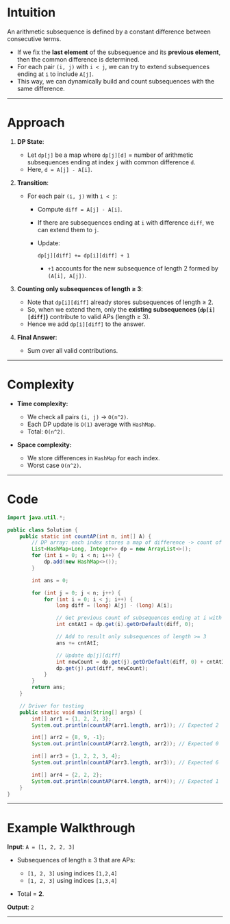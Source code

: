 # Intuition

An arithmetic subsequence is defined by a constant difference between consecutive terms.

* If we fix the **last element** of the subsequence and its **previous element**, then the common difference is determined.
* For each pair `(i, j)` with `i < j`, we can try to extend subsequences ending at `i` to include `A[j]`.
* This way, we can dynamically build and count subsequences with the same difference.

---

# Approach

1. **DP State**:

   * Let `dp[j]` be a map where `dp[j][d]` = number of arithmetic subsequences ending at index `j` with common difference `d`.
   * Here, `d = A[j] - A[i]`.

2. **Transition**:

   * For each pair `(i, j)` with `i < j`:

     * Compute `diff = A[j] - A[i]`.
     * If there are subsequences ending at `i` with difference `diff`, we can extend them to `j`.
     * Update:

       ```
       dp[j][diff] += dp[i][diff] + 1
       ```

       * `+1` accounts for the new subsequence of length 2 formed by `(A[i], A[j])`.

3. **Counting only subsequences of length ≥ 3**:

   * Note that `dp[i][diff]` already stores subsequences of length ≥ 2.
   * So, when we extend them, only the **existing subsequences (`dp[i][diff]`)** contribute to valid APs (length ≥ 3).
   * Hence we add `dp[i][diff]` to the answer.

4. **Final Answer**:

   * Sum over all valid contributions.

---

# Complexity

* **Time complexity:**

  * We check all pairs `(i, j)` → `O(n^2)`.
  * Each DP update is `O(1)` average with `HashMap`.
  * Total: `O(n^2)`.
* **Space complexity:**

  * We store differences in `HashMap` for each index.
  * Worst case `O(n^2)`.

---

# Code

```java
import java.util.*;

public class Solution {
    public static int countAP(int n, int[] A) {
        // DP array: each index stores a map of difference -> count of subsequences ending here
        List<HashMap<Long, Integer>> dp = new ArrayList<>();
        for (int i = 0; i < n; i++) {
            dp.add(new HashMap<>());
        }

        int ans = 0;

        for (int j = 0; j < n; j++) {
            for (int i = 0; i < j; i++) {
                long diff = (long) A[j] - (long) A[i];

                // Get previous count of subsequences ending at i with this diff
                int cntAtI = dp.get(i).getOrDefault(diff, 0);

                // Add to result only subsequences of length >= 3
                ans += cntAtI;

                // Update dp[j][diff]
                int newCount = dp.get(j).getOrDefault(diff, 0) + cntAtI + 1;
                dp.get(j).put(diff, newCount);
            }
        }
        return ans;
    }

    // Driver for testing
    public static void main(String[] args) {
        int[] arr1 = {1, 2, 2, 3};
        System.out.println(countAP(arr1.length, arr1)); // Expected 2

        int[] arr2 = {8, 9, -1};
        System.out.println(countAP(arr2.length, arr2)); // Expected 0

        int[] arr3 = {1, 2, 2, 3, 4};
        System.out.println(countAP(arr3.length, arr3)); // Expected 6

        int[] arr4 = {2, 2, 2};
        System.out.println(countAP(arr4.length, arr4)); // Expected 1
    }
}
```

---

# Example Walkthrough

**Input**: `A = [1, 2, 2, 3]`

* Subsequences of length ≥ 3 that are APs:

  * `[1, 2, 3]` using indices `[1,2,4]`
  * `[1, 2, 3]` using indices `[1,3,4]`
* Total = **2**.

**Output**: `2` 

---
